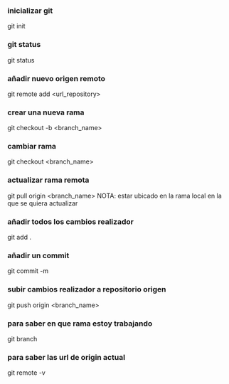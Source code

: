 ### inicializar git
git init

### git status
git status

### añadir nuevo origen remoto
git remote add <url_repository>

### crear una nueva rama
git checkout -b <branch_name>

### cambiar rama
git checkout <branch_name>

### actualizar rama remota
git pull origin <branch_name>
NOTA: estar ubicado en la rama local en la que se quiera actualizar

### añadir todos los cambios realizador 
git add .

### añadir un commit
git commit -m <message>

### subir cambios realizador a repositorio origen
git push origin <branch_name>

### para saber en que rama estoy trabajando
git branch 

### para saber las url de origin actual
git remote -v